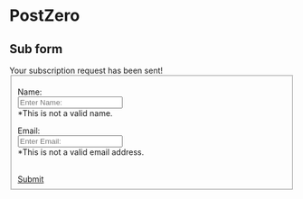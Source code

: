 # PostZero

## Sub form
<html>
<form id="subscribe-form">
      <div class="success">Your subscription request has been sent!</div>
        <fieldset>
        <label class="name">
            <p>Name:<br>
            <input type="text" placeholder="Enter Name:"><br>
            <span class="error">*This is not a valid name.</span>
            </p>
        </label>
        <label class="email">
            <p>Email:<br>
            <input type="email" placeholder="Enter Email:"><br>
            <span class="error">*This is not a valid email address.</span></p>
        </label>
        <br><div class="btns"><a href="#" class="button" data-type="submit">Submit</a></div>
        </fieldset>
</form>    
</html>

<script type="text/javascript" src="accets/sys/js/jquery-3.5.1.js"></script>
<script type="text/javascript" src="accets/sys/js/mailersupScr.js"></script>
